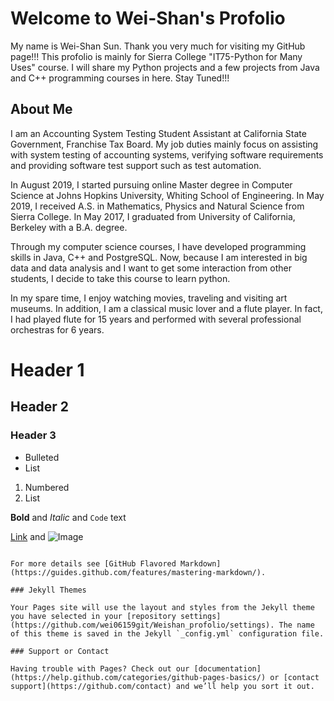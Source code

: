 # Welcome to Wei-Shan's Profolio

My name is Wei-Shan Sun. Thank you very much for visiting my GitHub page!!! This profolio is mainly for Sierra College "IT75-Python for Many Uses" course. I will share my Python projects and a few projects from Java and C++ programming courses in here. Stay Tuned!!! 

## About Me
<p> I am an Accounting System Testing Student Assistant at California State Government, Franchise Tax Board. My job duties mainly focus on assisting with system testing of accounting systems, verifying software requirements and providing software test support such as test automation.</p>  
	<p>In August 2019, I started pursuing online Master degree in Computer Science at Johns Hopkins University, Whiting School of Engineering. In May 2019, I received A.S. in Mathematics, Physics and Natural Science from Sierra College. In May 2017, I graduated from University of California, Berkeley with a B.A. degree.</p>
	<p>Through my computer science courses, I have developed programming skills in Java, C++ and PostgreSQL. Now, because I am interested in big data and data analysis and I want to get some interaction from other students, I decide to take this course to learn python.</p>
	<p>In my spare time, I enjoy watching movies, traveling and visiting art museums. In addition, I am a classical music lover and a flute player. In fact, I had played flute for 15 years and performed with several professional orchestras for 6 years.</p>

# Header 1
## Header 2
### Header 3

- Bulleted
- List

1. Numbered
2. List

**Bold** and _Italic_ and `Code` text

[Link](url) and ![Image](src)
```

For more details see [GitHub Flavored Markdown](https://guides.github.com/features/mastering-markdown/).

### Jekyll Themes

Your Pages site will use the layout and styles from the Jekyll theme you have selected in your [repository settings](https://github.com/wei06159git/Weishan_profolio/settings). The name of this theme is saved in the Jekyll `_config.yml` configuration file.

### Support or Contact

Having trouble with Pages? Check out our [documentation](https://help.github.com/categories/github-pages-basics/) or [contact support](https://github.com/contact) and we’ll help you sort it out.
